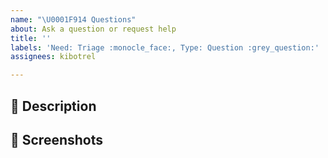```yaml
---
name: "\U0001F914 Questions"
about: Ask a question or request help
title: ''
labels: 'Need: Triage :monocle_face:, Type: Question :grey_question:'
assignees: kibotrel

---
```


## :book: Description

<!--
  Describe your question or request in detail.
-->

## :camera_flash: Screenshots

<!--
  Add screenshots to show your question to make it easier to understand and
  give more context.

  Delete this section if not needed.
-->

